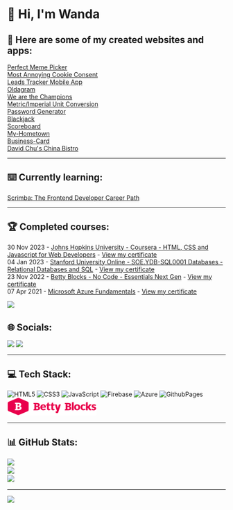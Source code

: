 # 👋 Hi, I'm Wanda 

## 💫 Here are some of my created websites and apps:
[Perfect Meme Picker](https://wvdh.github.io/pumpkins-perfect-meme-picker/)<br>
[Most Annoying Cookie Consent](https://wvdh.github.io/Annoying-Cookie-Consent/)<br>
[Leads Tracker Mobile App](https://wvdh.github.io/Leads-Tracker-App/)<br>
[Oldagram](https://wvdh.github.io/Oldagram/)<br>
[We are the Champions](https://wvdh.github.io/we-are-the-champions/)<br>
[Metric/Imperial Unit Conversion](https://wvdh.github.io/unit-converter/)<br>
[Password Generator](https://wvdh.github.io/Password-Generator/)<br>
[Blackjack](https://wvdh.github.io/Blackjack/)<br>
[Scoreboard](https://wvdh.github.io/Scoreboard/)<br>
[My-Hometown](https://wvdh.github.io/My-Hometown/)<br>
[Business-Card](https://wvdh.github.io/business-card/)<br>
[David Chu's China Bistro](https://wvdh.github.io/module5-solution/)<br> 

---
## ⌨️ Currently learning:
[Scrimba: The Frontend Developer Career Path](https://scrimba.com/learn/frontend)<br>

---
## 🏆 Completed courses:
30 Nov 2023 - [Johns Hopkins University - Coursera - HTML, CSS and Javascript for Web Developers](https://www.coursera.org/learn/html-css-javascript-for-web-developers#modules) - [View my certificate](https://www.coursera.org/account/accomplishments/verify/HBV4AKU4ECVA)<br>
04 Jan 2023 - [Stanford University Online - SOE.YDB-SQL0001 Databases - Relational Databases and SQL](https://learning.edx.org/course/course-v1:StanfordOnline+SOE.YDB-SQL0001+2T2020/home) - [View my certificate](https://courses.edx.org/certificates/4491ccdbeb4f456e8f7c316ac0dc37da)<br>
23 Nov 2022 - [Betty Blocks - No Code - Essentials Next Gen](https://betty-exam.betty.app/home) - [View my certificate](https://betty-exam.betty.app/badge/no-code-essentials-nextgen/75a7a859-fcf3-4e45-8bcc-356288f7a24a/BBDBBAAB559D)<br>
07 Apr 2021 - [Microsoft Azure Fundamentals](https://learn.microsoft.com/en-us/credentials/certifications/azure-fundamentals/?practice-assessment-type=certification) - [View my certificate](https://www.credly.com/badges/71c16e09-8417-4857-9c25-81f181ad775b/linked_in)<br>

</p><p dir="auto"><animated-image data-catalyst=""><img src="https://user-images.githubusercontent.com/73097560/115834477-dbab4500-a447-11eb-908a-139a6edaec5c.gif" style="max-width: 30%; display: inline-block;" data-target="animated-image.originalImage"></a></p>

## 🌐 Socials:
[![](https://img.shields.io/badge/LinkedIn-%230077B5.svg?logo=linkedin&logoColor=white)](https://linkedin.com/in/wandavandenhoogen/) [![](https://img.shields.io/badge/X-black.svg?logo=X&logoColor=white)](https://x.com/Wanda_vd_Hoogen) 

---
## 💻 Tech Stack:
![HTML5](https://img.shields.io/badge/html5-%23E34F26.svg?style=flat&logo=html5&logoColor=white) ![CSS3](https://img.shields.io/badge/css3-%231572B6.svg?style=flat&logo=css3&logoColor=white) ![JavaScript](https://img.shields.io/badge/javascript-%23323330.svg?style=flat&logo=javascript&logoColor=%23F7DF1E)
![Firebase](https://img.shields.io/badge/firebase-%23039BE5.svg?style=flat&logo=firebase) ![Azure](https://img.shields.io/badge/azure-%230072C6.svg?style=flat&logo=microsoftazure&logoColor=white) ![GithubPages](https://img.shields.io/badge/github%20pages-121013?style=flat&logo=github&logoColor=white) ![Betty Blocks](https://github.com/wvdh/My-Hometown/blob/main/images/betty-blocks.svg)

---
## 📊 GitHub Stats:
![](https://github-readme-stats.vercel.app/api?username=wvdh&theme=dark&hide_border=false&include_all_commits=true&count_private=true)<br/>
![](https://github-readme-streak-stats.herokuapp.com/?user=wvdh&theme=dark&hide_border=false)<br/>
![](https://github-readme-stats.vercel.app/api/top-langs/?username=wvdh&theme=dark&hide_border=false&include_all_commits=true&count_private=true&layout=compact)

---
[![](https://visitcount.itsvg.in/api?id=wvdh&icon=0&color=1)](https://visitcount.itsvg.in)

<!-- Proudly created with GPRM ( https://gprm.itsvg.in ) -->
